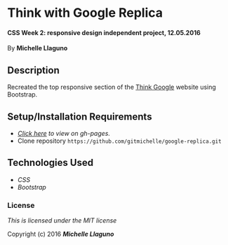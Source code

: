 # Think with Google Replica

#### CSS Week 2: responsive design independent project, 12.05.2016

By **Michelle Llaguno**

## Description

Recreated the top responsive section of the [Think Google](https://www.thinkwithgoogle.com/) website using Bootstrap.

## Setup/Installation Requirements

* _[Click here](https://gitmichelle.github.io/google-replica/) to view on gh-pages._
* Clone repository `https://github.com/gitmichelle/google-replica.git`


## Technologies Used

* _CSS_
* _Bootstrap_

### License

*This is licensed under the MIT license*

Copyright (c) 2016 **_Michelle Llaguno_**


